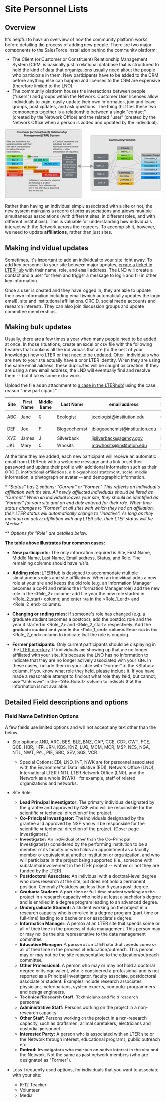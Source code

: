 # Site Personnel Lists 

## Overview
It's helpful to have an overview of how the community platform works before detailing the process of adding new people. There are two major components to the SalesForce installation behind the community platform:
* The Client (or Customer or Constituent) Relationship Management System (CRM) is basically just a relational database that is structured to hold the kind of data that organizations usually need about the people who participate in them. New participants have to be added to the CRM before anything else can happen and licenses to the CRM are expensive (therefore limited to the LNO). 
* The community platform houses the interactions between people ("users") and groups within the Network. Customer User licenses allow individuals to login, easily update their own information, join and leave groups, post updates, and ask questions.  The thing that ties these two components together is a relationship between a single "contact" (created by the Network Office) and the related "user" (created by the Network Office when a person is added and updated by the individual).

![](images/community-platform-overview.png)


Rather than having an individual simply associated with a site or not, the new system maintains a record of prior associations and allows multiple simultaneous associations (with different sites, in different roles, and with different institutions). This is valuable for understanding how individuals interact with the Network across their careers. To accomplish it, however, we need to update **affiliations**, rather than just sites.

## Making individual updates

Sometimes, it's important to add an individual to your site right away. To add key personnel to your site between major updates, [create a ticket in LTERHub](https://lternetwork.force.com/lterhub/s/contactsupport) with their name, role, and email address. The LNO will create a contact and a user for them and trigger a message to login and fill in other key information.

Once a user is created and they have logged in, they are able to update their own information including email (which automatically updates the login email), site and institutional affiliations, ORCID, social media accounts and research interests. They can also join discussion groups and update committee memberships.

## Making bulk updates

Usually, there are a few times a year when many people need to be added at once. In those situations, create an excel or csv file with the following headers that contains all the individuals that are (to the best of your knowledge) new to LTER or that need to be updated. Often, individuals who are new to your site actually have a prior LTER identity. When they are using the same email address, these duplicates will be caught on creation. If they are using a new email address, the LNO will eventually find and resolve them -- but it takes some extra work.

Upload the file as an attachment to [a case in the LTERhub](https://lternetwork.force.com/lterhub/s/contactsupport)) using the case reason "new participant."

|Site|First Name|Middle Name|Last Name|email address|Status\* |Site_Role_1\*\* |Role_1_end|Site_Role_2|Role_2_start|Role_2_end|
|---|---|---|---|---|---|---|---|---|---|---|
|ABC|Jane|Q|Ecologist|jecologist@institution.edu|Current|Graduate Student|n/a||||
|DEF|Joe|F|Biogeochemist|jbiogeochemist@institution.edu|Current|Information Manager|n/a|Investigator|2021|n/a|
|XYZ|James|J|Silverback|jjsilverback@agency.gov|Former|Investigator|1990|Retired|1990|1999|
|JKL|Mary|Q|Whosits|mqwhosits@institution.edu|Former|Unknown||||

At the time they are added, each new participant will receive an automatic email from LTERHub with a welcome message and a link to set their password and update their profile with additional information such as their ORCID, institutional affiliations, a biographical statement, social media information, a photograph or avatar -- and demographic information. 

\* *"Status" has 2 options: "Current" or "Former." This reflects an individual's affiliation with the site. All newly affiliated individuals should be listed as "Current." When an individual leaves your site, they should be identified as "Former" for your site and an end date entered for their role. When their status changes to "Former" at all sites with which they had an affiliation, their LTER status will automatically change to "Inactive". As long as they maintain an active affiliation with any LTER site, their LTER status will be "Active."*

\** *Options for "Role" are detailed below.*

**The table above illustrates four common cases:**

* **New participants:** The only information required is Site, First Name, Middle Name, Last Name, Email address, Status, and Role. The remaining columns should have n/a's.  

* **Adding roles:** LTERHub is designed to accommodate multiple simultaneous roles and site affiliations. When an individual adds a new role at your site and keeps the old role (e.g. an Information Manager becomes a co-PI and retains the Information Manager role) add the new role in the <Role_2> column; add the year the new role started in <Role_2_start> column; and enter n/a in the \<Role_1_end\> and \<Role_2_end\> columns.

* **Changing or ending roles:** If someone's role has changed (e.g. a graduate student becomes a postdoc), add the postdoc role and the year it started in \<Role_2\> and \<Role_2_start\> respectively. Add the graduate student end year in the \<Role_1_end\> column. Enter n/a in the <Role_2_end> column to indicate that the role is ongoing.

* **Former participants:** Only current participants should be displaying in the [LTER directory](https://lternetwork.force.com/lterhub/s/directory). If individuals are showing up that are no longer affiliated with your site, it's because the LNO has no information to indicate that they are no longer actively associated with your site. In these cases, include them in your table with "Former" in the \<Status\> column. If you know what role they held, please include it. If you have made a reasonable attempt to find out what role they held, but cannot, use "Unknown" in the \<Site_Role_1\> column to indicate that the information is not available.

## Detailed Field descriptions and options 

### Field Name Definition Options

A few fields use limited options and will not accept any text other than the below.

* Site options: AND, ARC, BES, BLE, BNZ, CAP, CCE, CDR, CWT, FCE, GCE, HBR, HFR, JRN, KBS, KNZ, LUQ, MCM, MCR, MSP, NES, NGA, NTL, NWT, PAL, PIE, SBC, SEV, SGS, VCR

    * Special Options: EDI, LNO, INT, NWK are for personnel associated with the Environmental Data Initiative (EDI), Network Office (LNO), International LTER (INT), LTER Network Office (LNO), and the Network as a whole (NWK)--for example, staff of related organizations and networks. 

* Site Role:
    * **Lead Principal Investigator:** The primary individual designated by the grantee and approved by NSF who will be responsible for the scientific or technical direction of the project.
    * **Co-Principal Investigator:** The individuals designated by the grantee and approved by NSF who will be responsible for the scientific or technical direction of the project. (Cover page investigators.) 
    * **Investigator:** An individual other than the Co-Principal Investigator(s) considered by the performing institution to be a member of its faculty or who holds an appointment as a faculty member or equivalent at another institution or organization, and who will participate in the project being supported (i.e., someone with substantial involvement in the LTER project -- whther or not they are funded by the LTER).
    * **Postdoctoral Associate:** An individual with a doctoral-level degree who does research at the site, but does not hold a permanent position. Generally Postdocs are less than 5 years post-degree.
    * **Graduate Student:** A part-time or full-time student working on the project in a research capacity who holds at least a bachelor's degree and is enrolled in a degree program leading to an advanced degree.  
    * **Undergraduate Student:** A student working on the project in a research capacity who is enrolled in a degree program (part-time or full-time) leading to a bachelor's or associate's degree. 
    * **Information Manager:** A person at an LTER site that spends some or all of their time in the process of data management. This person may or may not be the site representative to the data management committee.
    * **Education Manager:** A person at an LTER site that spends some or all of their time in the process of education/outreach. This person may or may not be the site representative to the education/outreach committee.  
    * **Other Professional:** A person who may or may not hold a doctoral degree or its equivalent, who is considered a professional and is not reported as a Principal Investigator, faculty associate, postdoctoral associate or student. Examples include research associates, physicians, veterinarians, system experts, computer programmers and design engineers.
    * **Technical/Research Staff:** Technicians and field research personnel. 
    * **Administrative Staff:** Persons working on the project in a non-research capacity. 
    * **Other Staff:** Persons working on the project in a non-research capacity, such as draftsmen, animal caretakers, electricians and custodial personnel. 
    * **Interested Party:** A person who is associated with an LTER site or the Network through interest, educational programs, public outreach etc. 
    * **Retired:** Investigators who maintain an active interest in the site and the Network. Not the same as past network members (who are designated as "Former"). 

* Less-frequently used options, for individuals that you want to associate with your site:
    * K-12 Teacher
    * Volunteer
    * Media

 
